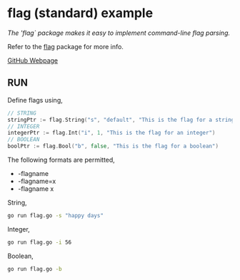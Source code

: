 # flag (standard) example

_The 'flag` package makes it easy to implement command-line flag parsing._

Refer to the
[flag](https://golang.org/pkg/flag/)
package for more info.

[GitHub Webpage](https://jeffdecola.github.io/my-go-examples/)

## RUN

Define flags using,

```go
// STRING
stringPtr := flag.String("s", "default", "This is the flag for a string")
// INTEGER
integerPtr := flag.Int("i", 1, "This is the flag for an integer")
// BOOLEAN
boolPtr := flag.Bool("b", false, "This is the flag for a boolean")
```

The following formats are permitted,

* -flagname
* -flagname=x
* -flagname x

String,

```bash
go run flag.go -s "happy days"
```

Integer,

```bash
go run flag.go -i 56
```

Boolean,

```bash
go run flag.go -b
```
